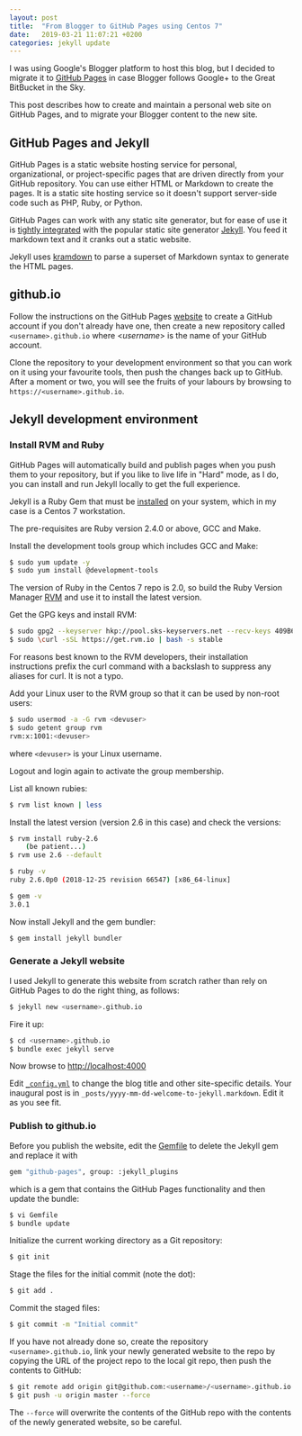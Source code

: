 ```yaml
---
layout: post
title:  "From Blogger to GitHub Pages using Centos 7"
date:   2019-03-21 11:07:21 +0200
categories: jekyll update
---
```

I was using Google's Blogger platform to host this blog, but I decided to migrate it to [GitHub Pages](https://pages.github.com/) in case Blogger follows Google+ to the Great BitBucket in the Sky.

This post describes how to create and maintain a personal web site on GitHub Pages, and to migrate your Blogger content to the new site.

## GitHub Pages and Jekyll
GitHub Pages is a static website hosting service for personal, organizational, or project-specific pages that are driven directly from your GitHub repository. You can use either HTML or Markdown to create the pages. It is a static site hosting service so it doesn't support server-side code such as PHP, Ruby, or Python.

GitHub Pages can work with any static site generator, but for ease of use it is [tightly integrated](https://help.github.com/en/articles/about-github-pages-and-jekyll) with the popular static site generator [Jekyll](https://jekyllrb.com/). You feed it markdown text and it cranks out a static website.

Jekyll uses [kramdown](https://kramdown.gettalong.org/quickref.html) to parse a superset of Markdown syntax to generate the HTML pages.

## github.io
Follow the instructions on the GitHub Pages [website](https://pages.github.com/) to create a GitHub account if you don't already have one, then create a new repository called `<username>.github.io` where <*username*> is the name of your GitHub account. 

Clone the repository to your development environment so that you can work on it using your favourite tools, then push the changes back up to GitHub. After a moment or two, you will see the fruits of your labours by browsing to `https://<username>.github.io`.

## Jekyll development environment
### Install RVM and Ruby
GitHub Pages will automatically build and publish pages when you push them to your repository, but if you like to live life in "Hard" mode, as I do, you can install and run Jekyll locally to get the full experience. 

Jekyll is a Ruby Gem that must be [installed](https://jekyllrb.com/docs/installation/) on your system, which in my case is a Centos 7 workstation. 

The pre-requisites are Ruby version 2.4.0 or above, GCC and Make.

Install the development tools group which includes GCC and Make:
```bash
$ sudo yum update -y
$ sudo yum install @development-tools
```
The version of Ruby in the Centos 7 repo is 2.0, so build the Ruby Version Manager [RVM](https://rvm.io/) and use it to install the latest version.

Get the GPG keys and install RVM:
```bash
$ sudo gpg2 --keyserver hkp://pool.sks-keyservers.net --recv-keys 409B6B1796C275462A1703113804BB82D39DC0E3 7D2BAF1CF37B13E2069D6956105BD0E739499BDB
$ sudo \curl -sSL https://get.rvm.io | bash -s stable
```
For reasons best known to the RVM developers, their installation instructions prefix the curl command with a backslash to suppress any aliases for curl. It is not a typo. 

Add your Linux user to the RVM group so that it can be used by non-root users:
```bash
$ sudo usermod -a -G rvm <devuser>
$ sudo getent group rvm
rvm:x:1001:<devuser>
```
where `<devuser>` is your Linux username.

Logout and login again to activate the group membership.

List all known rubies:
```bash
$ rvm list known | less
```
Install the latest version (version 2.6 in this case) and check the versions:
```bash
$ rvm install ruby-2.6
    (be patient...)
$ rvm use 2.6 --default

$ ruby -v
ruby 2.6.0p0 (2018-12-25 revision 66547) [x86_64-linux]

$ gem -v
3.0.1
```
Now install Jekyll and the gem bundler:
```bash
$ gem install jekyll bundler
```
### Generate a Jekyll website
I used Jekyll to generate this website from scratch rather than rely on GitHub Pages to do the right thing, as follows:
```bash
$ jekyll new <username>.github.io
```
Fire it up:
```bash
$ cd <username>.github.io
$ bundle exec jekyll serve
```
Now browse to [http://localhost:4000](http://localhost:4000)

Edit [`_config.yml`](https://github.com/GeraldScott/geraldscott.github.io/blob/master/_config.yml) to change the blog title and other site-specific details. Your inaugural post is in `_posts/yyyy-mm-dd-welcome-to-jekyll.markdown`. Edit it as you see fit.

### Publish to github.io
Before you publish the website, edit the [Gemfile](https://github.com/GeraldScott/geraldscott.github.io/blob/master/Gemfile) to delete the Jekyll gem and replace it with 
```bash
gem "github-pages", group: :jekyll_plugins
``` 
which is a gem that contains the GitHub Pages functionality and then update the bundle:
```bash
$ vi Gemfile
$ bundle update
```
Initialize the current working directory as a Git repository:
```bash
$ git init
```
Stage the files for the initial commit (note the dot):
```bash
$ git add .
```
Commit the staged files:
```bash
$ git commit -m "Initial commit"
```
If you have not already done so, create the repository `<username>.github.io`, link your newly generated website to the repo by copying the URL of the project repo to the local git repo, then push the contents to GitHub:
```bash
$ git remote add origin git@github.com:<username>/<username>.github.io.git
$ git push -u origin master --force
```
The `--force` will overwrite the contents of the GitHub repo with the contents of the newly generated website, so be careful.

